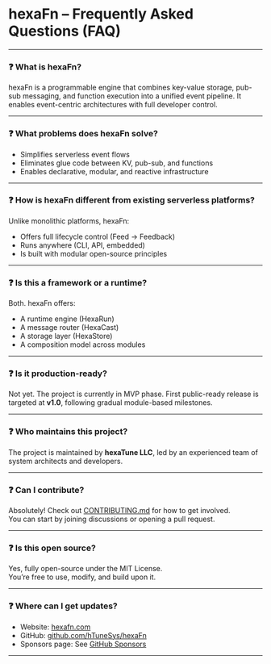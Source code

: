 <!--
SPDX-FileCopyrightText: 2025 Hüsamettin Arabacı
SPDX-License-Identifier: MIT
-->

# hexaFn – Frequently Asked Questions (FAQ)

---

### ❓ What is hexaFn?

hexaFn is a programmable engine that combines key-value storage, pub-sub messaging, and function execution into a unified event pipeline. It enables event-centric architectures with full developer control.

---

### ❓ What problems does hexaFn solve?

- Simplifies serverless event flows
- Eliminates glue code between KV, pub-sub, and functions
- Enables declarative, modular, and reactive infrastructure

---

### ❓ How is hexaFn different from existing serverless platforms?

Unlike monolithic platforms, hexaFn:
- Offers full lifecycle control (Feed → Feedback)
- Runs anywhere (CLI, API, embedded)
- Is built with modular open-source principles

---

### ❓ Is this a framework or a runtime?

Both. hexaFn offers:
- A runtime engine (HexaRun)
- A message router (HexaCast)
- A storage layer (HexaStore)
- A composition model across modules

---

### ❓ Is it production-ready?

Not yet. The project is currently in MVP phase. First public-ready release is targeted at **v1.0**, following gradual module-based milestones.

---

### ❓ Who maintains this project?

The project is maintained by **hexaTune LLC**, led by an experienced team of system architects and developers.

---

### ❓ Can I contribute?

Absolutely! Check out [CONTRIBUTING.md](./CONTRIBUTING.md) for how to get involved.  
You can start by joining discussions or opening a pull request.

---

### ❓ Is this open source?

Yes, fully open-source under the MIT License.  
You’re free to use, modify, and build upon it.

---

### ❓ Where can I get updates?

- Website: [hexafn.com](https://hexafn.com)
- GitHub: [github.com/hTuneSys/hexaFn](https://github.com/hTuneSys/hexaFn)
- Sponsors page: See [GitHub Sponsors](https://github.com/sponsors/husamettinarabaci)

---
